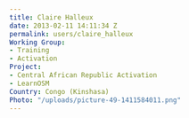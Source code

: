 ```yaml
---
title: Claire Halleux
date: 2013-02-11 14:11:34 Z
permalink: users/claire_halleux
Working Group:
- Training
- Activation
Project:
- Central African Republic Activation
- LearnOSM
Country: Congo (Kinshasa)
Photo: "/uploads/picture-49-1411584011.png"
---
```


